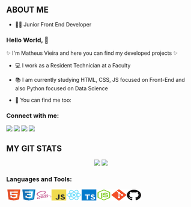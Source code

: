 ## ABOUT ME
- 👨‍💻 Junior Front End Developer

### Hello World, 👋


✨ I'm Matheus Vieira and here you can find my developed projects ✨


- 💻 I work as a Resident Technician at a Faculty
- 📚 I am currently studying HTML, CSS, JS focused on Front-End and also Python focused on Data Science

- 📍 You can find me too:

### Connect with me:

<a href = "mailto: mvdias20@gmail.com"><img src="https://img.shields.io/badge/Gmail-D14836?style=for-the-badge&logo=gmail&logoColor=white" target="_blank"></a>
<a href="https://www.linkedin.com/in/matheus-vieira-dias" target="_blank"><img src="https://img.shields.io/badge/-LinkedIn-%230077B5?style=for-the-badge&logo=linkedin&logoColor=white" target="_blank"></a>
<a href="https://www.instagram.com/matheus_diaz20" target="_blank"><img src="https://img.shields.io/badge/-Instagram-%23E4405F?style=for-the-badge&logo=instagram&logoColor=white" target="_blank"></a>
<a href="https://dev.to/matheusdias20" target="_blank"><img src="https://img.shields.io/badge/dev.to-0A0A0A?style=for-the-badge&logo=dev.to&logoColor=white" target="_blank"></a>
<br />




## MY GIT STATS

<div display="flex" align="center"> 
  <img height="180em" src="https://github-readme-stats-eight-theta.vercel.app/api?username=matheusdias20&show_icons=true&theme=react&include_all_commits=true&count_private=true"/>

  <img height="180em" src="https://github-readme-stats-eight-theta.vercel.app/api/top-langs/?username=matheusdias20&layout=compact&langs_count=8&theme=react"/>
</div>



### Languages and Tools:


<img align="left" alt="HTML5" height="30" width="40" src="https://raw.githubusercontent.com/devicons/devicon/master/icons/html5/html5-original.svg">
<img align="left" alt="CSS3" height="30" width="40" src="https://raw.githubusercontent.com/devicons/devicon/master/icons/css3/css3-original.svg">
<img align="left" alt="Sass" height="30" width="40" src="https://raw.githubusercontent.com/devicons/devicon/master/icons/sass/sass-original.svg">
<img align="left" alt="JavaScript" height="30" width="40" src="https://raw.githubusercontent.com/devicons/devicon/master/icons/javascript/javascript-original.svg">
<img align="left" alt="React" height="30" width="40" src="https://raw.githubusercontent.com/devicons/devicon/master/icons/react/react-original.svg">
<img align="left" alt="TS" height="30" width="40" src="https://raw.githubusercontent.com/devicons/devicon/master/icons/typescript/typescript-plain.svg">
<img align="left" alt="Node.js" height="30" width="40" src="https://raw.githubusercontent.com/devicons/devicon/master/icons/nodejs/nodejs-original.svg">
<img align="left" alt="Git" height="30" width="40" src="https://raw.githubusercontent.com/devicons/devicon/master/icons/git/git-original.svg">
<img align="left" alt="Github" height="30" width="40" src="https://raw.githubusercontent.com/devicons/devicon/master/icons/github/github-original.svg">
